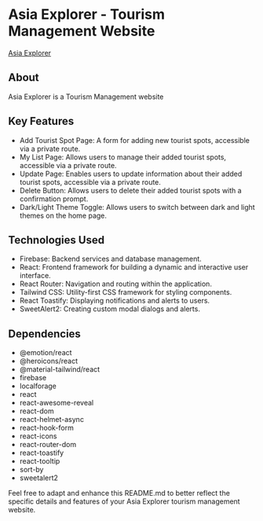 # Asia Explorer - Tourism Management Website

[Asia Explorer](https://b9-a10-asia-explorer-client.web.app/)

## About

Asia Explorer is a Tourism Management website

## Key Features

- Add Tourist Spot Page: A form for adding new tourist spots, accessible via a private route.
- My List Page: Allows users to manage their added tourist spots, accessible via a private route.
- Update Page: Enables users to update information about their added tourist spots, accessible via a private route.
- Delete Button: Allows users to delete their added tourist spots with a confirmation prompt.
- Dark/Light Theme Toggle: Allows users to switch between dark and light themes on the home page.

## Technologies Used

- Firebase: Backend services and database management.
- React: Frontend framework for building a dynamic and interactive user interface.
- React Router: Navigation and routing within the application.
- Tailwind CSS: Utility-first CSS framework for styling components.
- React Toastify: Displaying notifications and alerts to users.
- SweetAlert2: Creating custom modal dialogs and alerts.

## Dependencies

- @emotion/react
- @heroicons/react
- @material-tailwind/react
- firebase
- localforage
- react
- react-awesome-reveal
- react-dom
- react-helmet-async
- react-hook-form
- react-icons
- react-router-dom
- react-toastify
- react-tooltip
- sort-by
- sweetalert2


Feel free to adapt and enhance this README.md to better reflect the specific details and features of your Asia Explorer tourism management website.

